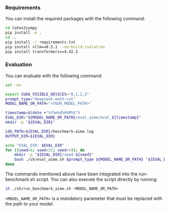 ### Requirements
You can install the required packages with the following command:

```bash
cd latex2sympy
pip install -e .
cd ..
pip install -r requirements.txt 
pip install vllm==0.5.1 --no-build-isolation
pip install transformers==4.42.3
```

### Evaluation

You can evaluate with the following command:

```bash
set -ex

export CUDA_VISIBLE_DEVICES="0,1,2,3"
prompt_type="deepseek-math-cot"
MODEL_NAME_OR_PATH="<YOUR_MODEL_PATH>"

timestamp=$(date +"%Y%m%d%H%M%S")
EVAL_DIR="${MODEL_NAME_OR_PATH}/eval_aime/eval_${timestamp}"
mkdir -p "${EVAL_DIR}"

LOG_PATH=${EVAL_DIR}/benchmark-aime.log
OUTPUT_DIR=${EVAL_DIR}

echo "EVAL_DIR: $EVAL_DIR"
for ((seed=0; seed<32; seed++)); do
    mkdir -p "${EVAL_DIR}/seed-${seed}"
    bash ./sh/eval_aime.sh $prompt_type ${MODEL_NAME_OR_PATH} "${EVAL_DIR}/seed-${seed}" $seed >> ${LOG_PATH} 2>&1
done

```

The commands mentioned above have been integrated into the run-benchmark.sh script. You can also execute the script directly by running:
```bash
sh ./sh/run_benchmark_aime.sh <MODEL_NAME_OR_PATH>

```
`<MODEL_NAME_OR_PATH>` is a mandatory parameter that must be replaced with the path to your model.
